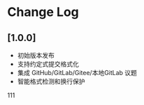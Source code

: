 # Change Log

## [1.0.0]

- 初始版本发布
- 支持约定式提交格式化
- 集成 GitHub/GitLab/Gitee/本地GitLab 议题
- 智能格式检测和换行保护

111